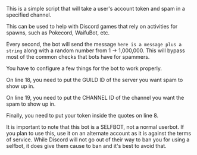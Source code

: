 This is a simple script that will take a user's account token and spam in a specified channel.

This can be used to help with Discord games that rely on activities for spawns, such as Pokecord, WaifuBot, etc.

Every second, the bot will send the message ``here is a message plus a string`` along with a random number from 1 -> 1,000,000. This will bypass most of the common checks that bots have for spammers.

You have to configure a few things for the bot to work properly.

On line 18, you need to put the GUILD ID of the server you want spam to show up in.

On line 19, you need to put the CHANNEL ID of the channel you want the spam to show up in.

Finally, you need to put your token inside the quotes on line 8.

It is important to note that this bot is a SELFBOT, not a normal userbot. If you plan to use this, use it on an alternate account as it is against the terms of service. While Discord will not go out of their way to ban you for using a selfbot, it does give them cause to ban and it's best to avoid that.